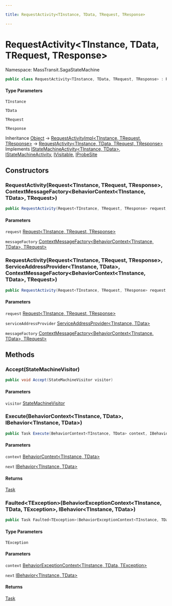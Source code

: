 ```yaml
---

title: RequestActivity<TInstance, TData, TRequest, TResponse>

---
```


# RequestActivity\<TInstance, TData, TRequest, TResponse\>

Namespace: MassTransit.SagaStateMachine

```csharp
public class RequestActivity<TInstance, TData, TRequest, TResponse> : RequestActivityImpl<TInstance, TRequest, TResponse>, IStateMachineActivity<TInstance, TData>, IStateMachineActivity, IVisitable, IProbeSite
```

#### Type Parameters

`TInstance`<br/>

`TData`<br/>

`TRequest`<br/>

`TResponse`<br/>

Inheritance [Object](https://learn.microsoft.com/en-us/dotnet/api/system.object) → [RequestActivityImpl\<TInstance, TRequest, TResponse\>](../masstransit-sagastatemachine/requestactivityimpl-3) → [RequestActivity\<TInstance, TData, TRequest, TResponse\>](../masstransit-sagastatemachine/requestactivity-4)<br/>
Implements [IStateMachineActivity\<TInstance, TData\>](../../masstransit-abstractions/masstransit/istatemachineactivity-2), [IStateMachineActivity](../../masstransit-abstractions/masstransit/istatemachineactivity), [IVisitable](../../masstransit-abstractions/masstransit/ivisitable), [IProbeSite](../../masstransit-abstractions/masstransit/iprobesite)

## Constructors

### **RequestActivity(Request\<TInstance, TRequest, TResponse\>, ContextMessageFactory\<BehaviorContext\<TInstance, TData\>, TRequest\>)**

```csharp
public RequestActivity(Request<TInstance, TRequest, TResponse> request, ContextMessageFactory<BehaviorContext<TInstance, TData>, TRequest> messageFactory)
```

#### Parameters

`request` [Request\<TInstance, TRequest, TResponse\>](../../masstransit-abstractions/masstransit/request-3)<br/>

`messageFactory` [ContextMessageFactory\<BehaviorContext\<TInstance, TData\>, TRequest\>](../masstransit-sagastatemachine/contextmessagefactory-2)<br/>

### **RequestActivity(Request\<TInstance, TRequest, TResponse\>, ServiceAddressProvider\<TInstance, TData\>, ContextMessageFactory\<BehaviorContext\<TInstance, TData\>, TRequest\>)**

```csharp
public RequestActivity(Request<TInstance, TRequest, TResponse> request, ServiceAddressProvider<TInstance, TData> serviceAddressProvider, ContextMessageFactory<BehaviorContext<TInstance, TData>, TRequest> messageFactory)
```

#### Parameters

`request` [Request\<TInstance, TRequest, TResponse\>](../../masstransit-abstractions/masstransit/request-3)<br/>

`serviceAddressProvider` [ServiceAddressProvider\<TInstance, TData\>](../../masstransit-abstractions/masstransit/serviceaddressprovider-2)<br/>

`messageFactory` [ContextMessageFactory\<BehaviorContext\<TInstance, TData\>, TRequest\>](../masstransit-sagastatemachine/contextmessagefactory-2)<br/>

## Methods

### **Accept(StateMachineVisitor)**

```csharp
public void Accept(StateMachineVisitor visitor)
```

#### Parameters

`visitor` [StateMachineVisitor](../../masstransit-abstractions/masstransit/statemachinevisitor)<br/>

### **Execute(BehaviorContext\<TInstance, TData\>, IBehavior\<TInstance, TData\>)**

```csharp
public Task Execute(BehaviorContext<TInstance, TData> context, IBehavior<TInstance, TData> next)
```

#### Parameters

`context` [BehaviorContext\<TInstance, TData\>](../../masstransit-abstractions/masstransit/behaviorcontext-2)<br/>

`next` [IBehavior\<TInstance, TData\>](../../masstransit-abstractions/masstransit/ibehavior-2)<br/>

#### Returns

[Task](https://learn.microsoft.com/en-us/dotnet/api/system.threading.tasks.task)<br/>

### **Faulted\<TException\>(BehaviorExceptionContext\<TInstance, TData, TException\>, IBehavior\<TInstance, TData\>)**

```csharp
public Task Faulted<TException>(BehaviorExceptionContext<TInstance, TData, TException> context, IBehavior<TInstance, TData> next)
```

#### Type Parameters

`TException`<br/>

#### Parameters

`context` [BehaviorExceptionContext\<TInstance, TData, TException\>](../../masstransit-abstractions/masstransit/behaviorexceptioncontext-3)<br/>

`next` [IBehavior\<TInstance, TData\>](../../masstransit-abstractions/masstransit/ibehavior-2)<br/>

#### Returns

[Task](https://learn.microsoft.com/en-us/dotnet/api/system.threading.tasks.task)<br/>
